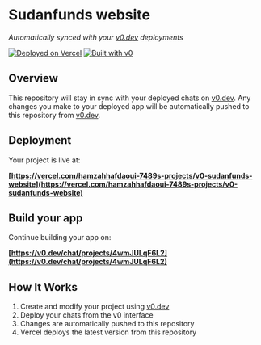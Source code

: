 # Sudanfunds website

*Automatically synced with your [v0.dev](https://v0.dev) deployments*

[![Deployed on Vercel](https://img.shields.io/badge/Deployed%20on-Vercel-black?style=for-the-badge&logo=vercel)](https://vercel.com/hamzahhafdaoui-7489s-projects/v0-sudanfunds-website)
[![Built with v0](https://img.shields.io/badge/Built%20with-v0.dev-black?style=for-the-badge)](https://v0.dev/chat/projects/4wmJULqF6L2)

## Overview

This repository will stay in sync with your deployed chats on [v0.dev](https://v0.dev).
Any changes you make to your deployed app will be automatically pushed to this repository from [v0.dev](https://v0.dev).

## Deployment

Your project is live at:

**[https://vercel.com/hamzahhafdaoui-7489s-projects/v0-sudanfunds-website](https://vercel.com/hamzahhafdaoui-7489s-projects/v0-sudanfunds-website)**

## Build your app

Continue building your app on:

**[https://v0.dev/chat/projects/4wmJULqF6L2](https://v0.dev/chat/projects/4wmJULqF6L2)**

## How It Works

1. Create and modify your project using [v0.dev](https://v0.dev)
2. Deploy your chats from the v0 interface
3. Changes are automatically pushed to this repository
4. Vercel deploys the latest version from this repository
